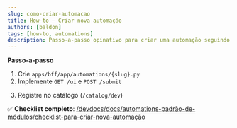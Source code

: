 ```yaml
---
slug: como-criar-automacao
title: How-to — Criar nova automação
authors: [baldon]
tags: [how-to, automations]
description: Passo-a-passo opinativo para criar uma automação seguindo o padrão do BFF.
---
```


**Passo-a-passo**
1. Crie `apps/bff/app/automations/{slug}.py`
2. Implemente `GET /ui` e `POST /submit`

<!-- truncate -->

3. Registre no catálogo (`/catalog/dev`)

✅ **Checklist completo**: [/devdocs/docs/automations-padrão-de-módulos/checklist-para-criar-nova-automação](/devdocs/docs/automations-padrão-de-módulos/checklist-para-criar-nova-automação)
